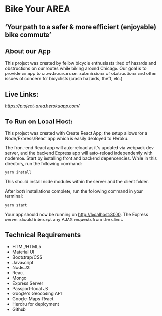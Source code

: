 # Bike Your AREA
## ‘Your path to a safer & more efficient (enjoyable) bike commute’

## About our App
This project was created by fellow bicycle enthusiasts tired of hazards and obstructions on our routes while biking around Chicago. Our goal is to provide an app to crowdsource user submissions of obstructions and other issues of concern for bicyclists (crash hazards, theft, etc.)


## Live Links:
*https://project-area.herokuapp.com/*

## To Run on Local Host:
This project was created with Create React App; the setup allows for a Node/Express/React app which is easily deployed to Heroku.

The front-end React app will auto-reload as it's updated via webpack dev server, and the backend Express app will auto-reload independently with nodemon.
Start by installing front and backend dependencies. While in this directory, run the following command:

```
yarn install
```

This should install node modules within the server and the client folder.

After both installations complete, run the following command in your terminal:

```
yarn start
```

Your app should now be running on <http://localhost:3000>. The Express server should intercept any AJAX requests from the client.

## Technical Requirements
* HTML/HTML5
* Material UI
* Bootstrap/CSS
* Javascript
* Node.JS 
* React
* Mongo
* Express Server
* Passport-local JS
* Google's Geocoding API 
* Google-Maps-React
* Heroku for deployment
* Github 
